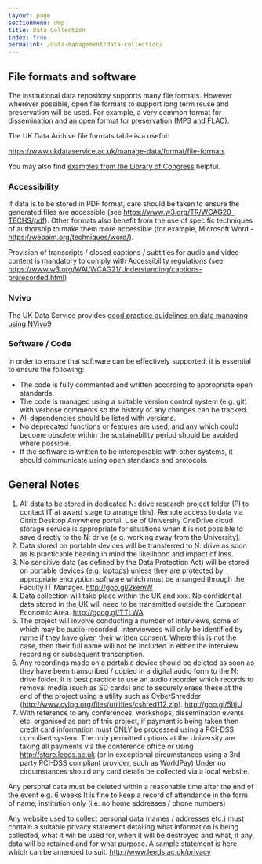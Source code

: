 ```yaml
---
layout: page
sectionmenu: dmp
title: Data Collection
index: true
permalink: /data-management/data-collection/
---
```


## File formats and software

The institutional data repository supports many file formats. However wherever possible, open file formats to support long term reuse and preservation will be used. For example, a very common format for dissemination and an open format for preservation (MP3 and FLAC). 

The UK Data Archive file formats table is a useful:

<https://www.ukdataservice.ac.uk/manage-data/format/file-formats>

You may also find [examples from the Library of Congress](https://www.loc.gov/preservation/resources/rfs/TOC.html) helpful.

### Accessibility

If data is to be stored in PDF format, care should be taken to ensure the generated files are accessible (see <https://www.w3.org/TR/WCAG20-TECHS/pdf>). Other formats also benefit from the use of specific techniques of authorship to make them more accessible (for example, Microsoft Word - <https://webaim.org/techniques/word/>).

Provision of transcripts / closed captions / subtitles for audio and video content is mandatory to comply with Accessibility regulations (see <https://www.w3.org/WAI/WCAG21/Understanding/captions-prerecorded.html>)

### Nvivo 

The UK Data Service provides [good practice guidelines on data managing using NVivo9](https://ukdataservice.ac.uk//app/uploads/ukda-datamanagement-nvivo.pdf) 

### Software / Code

In order to ensure that software can be effectively supported, it is essential to ensure the following:
* The code is fully commented and written according to appropriate open standards.
* The code is managed using a suitable version control system (e.g. git) with verbose comments so the history of any changes can be tracked.
* All dependencies should be listed with versions.
* No deprecated functions or features are used, and any which could become obsolete within the sustainability period should be avoided where possible. 
* If the software is written to be interoperable with other systems, it should communicate using open standards and protocols. 

## General Notes

1. All data to be stored in dedicated N: drive research project folder (PI to contact IT at award stage to arrange this). Remote access to data via Citrix Desktop Anywhere portal. Use of University OneDrive cloud storage service is appropriate for situations when it is not possible to save directly to the N: drive (e.g. working away from the University).  
2. Data stored on portable devices will be transferred to N: drive as soon as is practicable bearing in mind the likelihood and impact of loss.  
3. No sensitive data (as defined by the Data Protection Act) will be stored on portable devices (e.g. laptops) unless they are protected by appropriate encryption software which must be arranged through the Faculty IT Manager. <http://goo.gl/2kemW>
4. Data collection will take place within the UK and xxx. No confidential data stored in the UK will need to be transmitted outside the European Economic Area. <http://goog.gl/TTLWA>
5. The project will involve conducting a number of interviews, some of which may be audio-recorded. Interviewees will only be identified by name if they have given their written consent. Where this is not the case, then their full name will not be included in either the interview recording or subsequent transcription.  
6. Any recordings made on a portable device should be deleted as soon as they have been transcribed / copied in a digital audio form to the N: drive folder. It is best practice to use an audio recorder which records to removal media (such as SD cards) and to securely erase these at the end of the project using a utility such as CyberShredder (http://www.cylog.org/files/utilities/cshred112.zip). http://goo.gl/5ItjU  
7. With reference to any conferences, workshops, dissemination events etc. organised as part of this project, if payment is being taken then credit card information must ONLY be processed using a PCI-DSS compliant system. The only permitted options at the University are taking all payments via the conference office or using http://store.leeds.ac.uk (or in exceptional circumstances using a 3rd party PCI-DSS compliant provider, such as WorldPay) Under no circumstances should any card details be collected via a local website.  

Any personal data must be deleted within a reasonable time after the end of the event e.g. 6 weeks It is fine to keep a record of attendance in the form of name, institution only (i.e. no home addresses / phone numbers)  

Any website used to collect personal data (names / addresses etc.) must contain a suitable privacy statement detailing what information is being collected, what it will be used for, when it will be destroyed and what, if any, data will be retained and for what purpose. A sample statement is here, which can be amended to suit. http://www.leeds.ac.uk/privacy
